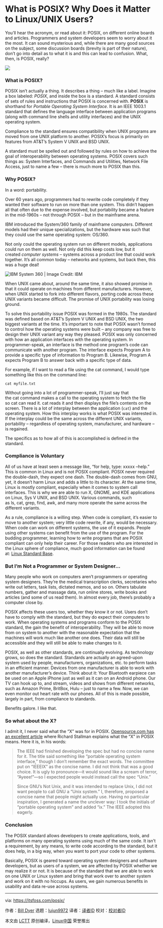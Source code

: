 [#]: subject: "What is POSIX? Why Does it Matter to Linux/UNIX Users?"
[#]: via: "https://itsfoss.com/posix/"
[#]: author: "Bill Dyer https://itsfoss.com/author/bill/"
[#]: collector: "lujun9972"
[#]: translator: " "
[#]: reviewer: " "
[#]: publisher: " "
[#]: url: " "

What is POSIX? Why Does it Matter to Linux/UNIX Users?
======

You’ll hear the acronym, or read about it: POSIX, on different online boards and articles. Programmers and system developers seem to worry about it the most. It can sound mysterious and, while there are many good sources on the subject, some discussion boards (brevity is part of their nature), don’t go into detail as to what it is and this can lead to confusion. What, then, is POSIX, really?

![][1]

### What is POSIX?

POSIX isn’t actually a thing. It describes a thing – much like a label. Imagine a box labeled: _POSIX_, and inside the box is a standard. A standard consists of sets of rules and instructions that POSIX is concerned with. **POSIX** is shorthand for _Portable Operating System Interface_. It is an IEEE 1003.1 standard that defines the language interface between application programs (along with command line shells and utility interfaces) and the UNIX operating system.

Compliance to the standard ensures compatibility when UNIX programs are moved from one UNIX platform to another. POSIX’s focus is primarily on features from AT&amp;T’s System V UNIX and BSD UNIX.

A standard must be spelled out and followed by rules on how to achieve the goal of interoperability between operating systems. POSIX covers such things as: System Interfaces, and Commands and Utilities, Network File Access, just to name a few – there is much more to POSIX than this.

### Why POSIX?

In a word: portability.

Over 60 years ago, programmers had to rewrite code completely if they wanted their software to run on more than one system. This didn’t happen all that often due to the expense involved, but portability became a feature in the mid-1960s – not through POSIX – but in the mainframe arena.

IBM introduced the System/360 family of mainframe computers. Different models had their unique specializations, but the hardware was such that they could use the same operating system: OS/360.

Not only could the operating system run on different models, applications could run on them as well. Not only did this keep costs low, but it created _computer systems_ – systems across a product line that could work together. It’s all common today – networks and systems, but back then, this was a huge deal!

![IBM System 360 | Image Credit: IBM][2]

When UNIX came about, around the same time, it also showed promise in that it could operate on machines from different manufacturers. However, when UNIX started to fork into different flavors, porting code across these UNIX variants became difficult. The promise of UNIX portability was losing ground.

To solve this portability issue POSIX was formed in the 1980s. The standard was defined based on AT&amp;T’s System V UNIX and BSD UNIX, the two biggest variants at the time. It’s important to note that POSIX wasn’t formed to control how the operating systems were built – any company was free to design their UNIX variant any way they pleased. POSIX was only concerned with how an application interfaces with the operating system. In programmer-speak, an interface is the method one program’s code can communicate with another program. The interface expects Program A to provide a specific type of information to Program B. Likewise, Program A expects Program B to answer back with a specific type of data.

For example, if I want to read a file using the cat command, I would type something like this on the command line:

`cat myfile.txt`

Without going into a lot of programmer-speak, I’ll just say that the cat command makes a call to the operating system to fetch the file so cat can read it. cat reads it and then displays the file’s contents on the screen. There is a lot of interplay between the application (`cat`) and the operating system. How this interplay works is what POSIX was interested in. If the interplay could be the same across the different UNIX variants, portability – regardless of operating system, manufacturer, and hardware – is regained.

The specifics as to how all of this is accomplished is defined in the standard.

### Compliance is Voluntary

All of us have at least seen a message like, “for help, type: xxxxx –help.” This is common in Linux and is not POSIX compliant. POSIX never required the double-dash, they expect one dash. The double-dash comes from GNU, yet, it doesn’t harm Linux and adds a little to its character. At the same time, Linux is mostly compliant, especially when it comes to system call interfaces. This is why we are able to run X, GNOME, and KDE applications on Linux, Sys V UNIX, and BSD UNIX. Various commands, such as ls, cat, grep, find, awk, and many more operate the same across the different variants.

As a rule, compliance is a willing step. When code is compliant, it’s easier to move to another system; very little code rewrite, if any, would be necessary. When code can work on different systems, the use of it expands. People using other systems can benefit from the use of the program. For the budding programmer, learning how to write programs that are POSIX compliant can only help their career. For those readers who are interested in the Linux sphere of compliance, much good information can be found at: [Linux Standard Base][3].

### But I’m Not a Programmer or System Designer…

Many people who work on computers aren’t programmers or operating system designers. They’re the medical transcription clerks, secretaries who write out letters, task lists, dictated memos, and so on. Others tabulate numbers, gather and massage data, run online stores, write books and articles (and some of us read them). In almost every job, there’s probably a computer close by.

POSIX affects these users too, whether they know it or not. Users don’t have to comply with the standard, but they do expect their computers to work. When operating systems and programs conform to the POSIX standard, the gain the benefit of interoperability. They will be able to move from on system to another with the reasonable expectation that the machines will work much like another one does. Their data will still be accessible and they will still be able to make changes to it.

POSIX, as well as other standards, are continually evolving. As technology grows, so does the standard. Standards are actually an agreed-upon system used by people, manufacturers, organizations, etc. to perform tasks in an efficient manner. Devices from one manufacturer is able to work with another manufacturer’s device. Think about it: Your Bluetooth earpiece can be used on an Apple iPhone just as well as it can on an Android phone. Our TV can hook up to, and stream, videos and shows from different networks, such as Amazon Prime, BritBox, Hulu – just to name a few. Now, we can even monitor out heart rate with our phones. All of this is made possible, largely in part, from compliance to standards.

Benefits galore. I like that.

### So what about the X?

I admit it, I never said what the “X” was for in POSIX. [Opensource.com has an excellent article][4] where Richard Stallman explains what the “X” in POSIX means. Here it is, in his words:

> The IEEE had finished developing the spec but had no concise name for it. The title said something like “portable operating system interface,” though I don’t remember the exact words. The committee put on “IEEEIX” as the concise name. I did not think that was a good choice. It is ugly to pronounce—it would sound like a scream of terror, “Ayeee!”—so I expected people would instead call the spec “Unix.”
>
> Since GNU’s Not Unix, and it was intended to replace Unix, I did not want people to call GNU a “Unix system.” I, therefore, proposed a concise name that people might actually use. Having no particular inspiration, I generated a name the unclever way: I took the initials of “portable operating system” and added “ix.” The IEEE adopted this eagerly.

### Conclusion

The POSIX standard allows developers to create applications, tools, and platforms on many operating systems using much of the same code. It isn’t a requirement, by any means, to write code according to the standard, but it does help, in a big way, when you want to port your code to other systems.

Basically, POSIX is geared toward operating system designers and software developers, but as users of a system, we are affected by POSIX whether we may realize it or not. It is because of the standard that we are able to work on one UNIX or Linux system and bring that work over to another system and work on it with no hiccups. As users, we gain numerous benefits in usability and data re-use across systems.

--------------------------------------------------------------------------------

via: https://itsfoss.com/posix/

作者：[Bill Dyer][a]
选题：[lujun9972][b]
译者：[译者ID](https://github.com/译者ID)
校对：[校对者ID](https://github.com/校对者ID)

本文由 [LCTT](https://github.com/LCTT/TranslateProject) 原创编译，[Linux中国](https://linux.cn/) 荣誉推出

[a]: https://itsfoss.com/author/bill/
[b]: https://github.com/lujun9972
[1]: https://i0.wp.com/itsfoss.com/wp-content/uploads/2022/01/What-is-POSIX.png?resize=800%2C450&ssl=1
[2]: https://i0.wp.com/itsfoss.com/wp-content/uploads/2022/01/IBM-system-360-vintage-picture.jpg?resize=800%2C593&ssl=1
[3]: https://refspecs.linuxfoundation.org/lsb.shtml
[4]: https://opensource.com/article/19/7/what-posix-richard-stallman-explains

